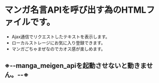 # マンガ名言APIを呼び出す為のHTMLファイルです。
- Ajax通信でリクエストしたテキストを表示します。
- ローカルストレージにお気に入り登録できます。
- マンガごちゃまぜなのでカオス感が楽しめます。
## ※--manga_meigen_apiを起動させないと動きません。--※
